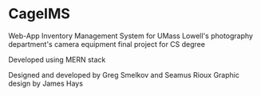 # CageIMS
Web-App Inventory Management System for UMass Lowell's photography department's camera equipment final project for CS degree

Developed using MERN stack

Designed and developed by Greg Smelkov and Seamus Rioux
Graphic design by James Hays
